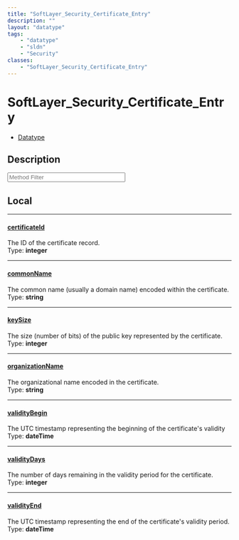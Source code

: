 ```yaml
---
title: "SoftLayer_Security_Certificate_Entry"
description: ""
layout: "datatype"
tags:
    - "datatype"
    - "sldn"
    - "Security"
classes:
    - "SoftLayer_Security_Certificate_Entry"
---
```


# SoftLayer_Security_Certificate_Entry
<div id='service-datatype'>
    <ul id='sldn-reference-tabs'>
        <li id='datatype'> <a href='/reference/datatypes/SoftLayer_Security_Certificate_Entry' >Datatype</a></li>
    </ul>
</div>

## Description 






<!-- Service Filer BEGIN -->
<div class="view-filters">
        <div class="clearfix">
            <div class="search-input-box">
                <input placeholder="Method Filter" onkeyup="titleSearch(inputId='prop-input', divId='properties', elementClass='prop-row')" 
                    type="text" id="prop-input" value="" size="30" maxlength="128" class="form-text">
            </div>
        </div>
</div>
<!-- Service Filer END -->

<div id="properties" class="content">
<div id="localProperties" class="prop-content" >

## Local
-----
[certificateId]: #certificateid
#### [certificateId]
The ID of the certificate record.   
<span class="type-label">Type: </span>**integer**

-----
[commonName]: #commonname
#### [commonName]
The common name (usually a domain name) encoded within the certificate.   
<span class="type-label">Type: </span>**string**

-----
[keySize]: #keysize
#### [keySize]
The size (number of bits) of the public key represented by the certificate.   
<span class="type-label">Type: </span>**integer**

-----
[organizationName]: #organizationname
#### [organizationName]
The organizational name encoded in the certificate.   
<span class="type-label">Type: </span>**string**

-----
[validityBegin]: #validitybegin
#### [validityBegin]
The UTC timestamp representing the beginning of the certificate's validity   
<span class="type-label">Type: </span>**dateTime**

-----
[validityDays]: #validitydays
#### [validityDays]
The number of days remaining in the validity period for the certificate.   
<span class="type-label">Type: </span>**integer**

-----
[validityEnd]: #validityend
#### [validityEnd]
The UTC timestamp representing the end of the certificate's validity period.   
<span class="type-label">Type: </span>**dateTime**

</div>
<!-- LOCAL PROPERTY END -->

</div>



